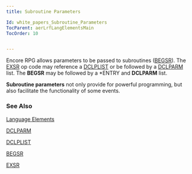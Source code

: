 ```yaml
---
title: Subroutine Parameters

Id: white_papers_Subroutine_Parameters
TocParent: aerLrfLangElementsMain
TocOrder: 10


---
```


Encore RPG allows parameters to be passed to subroutines ([BEGSR](BEGSR.html)). The [EXSR](EXSR.html) op code may reference a [DCLPLIST](DCLPLIST.html) or be followed by a [DCLPARM](DCLPARM.html) list. The **BEGSR** may be followed by a *ENTRY and **DCLPARM** list. 

**Subroutine parameters** not only provide for powerful programming, but also facilitate the functionality of some events. 

### See Also
[Language Elements](aerLrfLangElementsMain.html)

[DCLPARM](DCLPARM.html)

[DCLPLIST](DCLPLIST.html)

[BEGSR](BEGSR.html)

[EXSR](EXSR.html) 
